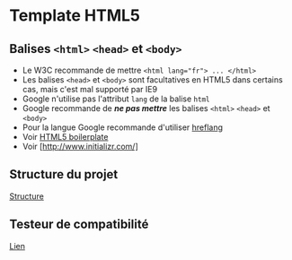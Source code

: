 # Template HTML5

## Balises `<html>` `<head>` et `<body>`

- Le W3C recommande de mettre `<html lang="fr"> ... </html>`
- Les balises `<head>` et `<body>` sont facultatives en HTML5 dans certains cas, mais c'est mal supporté par IE9
- Google n'utilise pas l'attribut `lang` de la balise `html`
- Google recommande de **_ne pas mettre_** les balises `<html>` `<head>` et `<body>`
- Pour la langue Google recommande d'utiliser [hreflang](https://ahrefs.com/blog/hreflang-tags/)
- Voir [HTML5 boilerplate](https://html5boilerplate.com/)
- Voir [http://www.initializr.com/]

## Structure du projet

[Structure](https://medium.com/@nmayurashok/file-and-folder-structure-for-web-development-8c5c83810a5)

## Testeur de compatibilité

[Lien](https;//www.caniuse.com)
